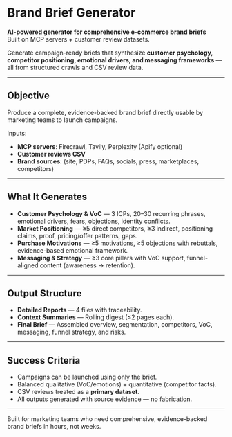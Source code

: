 # Brand Brief Generator

**AI-powered generator for comprehensive e-commerce brand briefs**  
Built on MCP servers + customer review datasets.  

Generate campaign-ready briefs that synthesize **customer psychology, competitor positioning, emotional drivers, and messaging frameworks** — all from structured crawls and CSV review data.

---

## Objective
Produce a complete, evidence-backed brand brief directly usable by marketing teams to launch campaigns.  

Inputs:  
- **MCP servers**: Firecrawl, Tavily, Perplexity (Apify optional)  
- **Customer reviews CSV** 
- **Brand sources**: (site, PDPs, FAQs, socials, press, marketplaces, competitors)

---

## What It Generates
- **Customer Psychology & VoC** — 3 ICPs, 20–30 recurring phrases, emotional drivers, fears, objections, identity conflicts.  
- **Market Positioning** — ≥5 direct competitors, ≥3 indirect, positioning claims, proof, pricing/offer patterns, gaps.  
- **Purchase Motivations** — ≥5 motivations, ≥5 objections with rebuttals, evidence-based emotional framework.  
- **Messaging & Strategy** — ≥3 core pillars with VoC support, funnel-aligned content (awareness → retention).

---

## Output Structure
- **Detailed Reports** — 4 files with traceability.  
- **Context Summaries** — Rolling digest (≤2 pages each).  
- **Final Brief** — Assembled overview, segmentation, competitors, VoC, messaging, funnel strategy, and risks.

---

## Success Criteria
- Campaigns can be launched using only the brief.  
- Balanced qualitative (VoC/emotions) + quantitative (competitor facts).  
- CSV reviews treated as a **primary dataset**.  
- All outputs generated with source evidence — no fabrication.

---

Built for marketing teams who need comprehensive, evidence-backed brand briefs in hours, not weeks.
